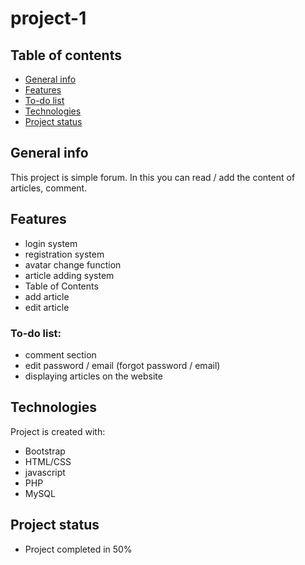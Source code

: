 # project-1

## Table of contents
* [General info](#general-info)
* [Features](#features)
* [To-do list](#to-do-list)
* [Technologies](#technologies)
* [Project status](#project-status)

## General info
This project is simple forum. 
In this you can read / add the content of articles, comment.

## Features
* login system
* registration system
* avatar change function
* article adding system
* Table of Contents
* add article
* edit article

### To-do list:
* comment section
* edit password / email (forgot password / email)
* displaying articles on the website

## Technologies
Project is created with:
* Bootstrap
* HTML/CSS
* javascript
* PHP
* MySQL

## Project status
* Project completed in 50%


